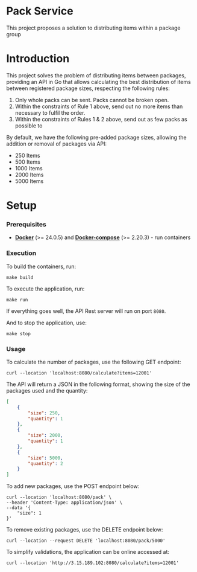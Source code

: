 # Pack Service

This project proposes a solution to distributing items within a package group

# Introduction

This project solves the problem of distributing items between packages, providing an API in Go that allows calculating the best distribution of items between registered package sizes, respecting the following rules:

1. Only whole packs can be sent. Packs cannot be broken open.
2. Within the constraints of Rule 1 above, send out no more items than necessary to
   fulfil the order.
3. Within the constraints of Rules 1 &amp; 2 above, send out as few packs as possible to

By default, we have the following pre-added package sizes, allowing the addition or removal of packages via API:
- 250 Items
- 500 Items
- 1000 Items
- 2000 Items
- 5000 Items

# Setup

### Prerequisites

* [**Docker**](https://www.docker.com/products/docker-desktop/) (>= 24.0.5) and
  [**Docker-compose**](https://docs.docker.com/compose/install/) (>= 2.20.3) - run containers

### Execution

To build the containers, run:
```shell
make build
```

To execute the application, run:
```shell
make run
```

If everything goes well, the API Rest server will run on port `8080`.

And to stop the application, use:
```shell
make stop
```

### Usage


To calculate the number of packages, use the following GET endpoint:
``` curl
curl --location 'localhost:8080/calculate?items=12001'
```
The API will return a JSON in the following format, showing the size of the packages used and the quantity:
``` json
[
    {
        "size": 250,
        "quantity": 1
    },
    {
        "size": 2000,
        "quantity": 1
    },
    {
        "size": 5000,
        "quantity": 2
    }
]
```


To add new packages, use the POST endpoint below:
``` curl
curl --location 'localhost:8080/pack' \
--header 'Content-Type: application/json' \
--data '{
    "size": 1
}'
```

To remove existing packages, use the DELETE endpoint below:

``` curl
curl --location --request DELETE 'localhost:8080/pack/5000'
```


To simplify validations, the application can be online accessed at:
``` curl
curl --location 'http://3.15.189.102:8080/calculate?items=12001'
```
